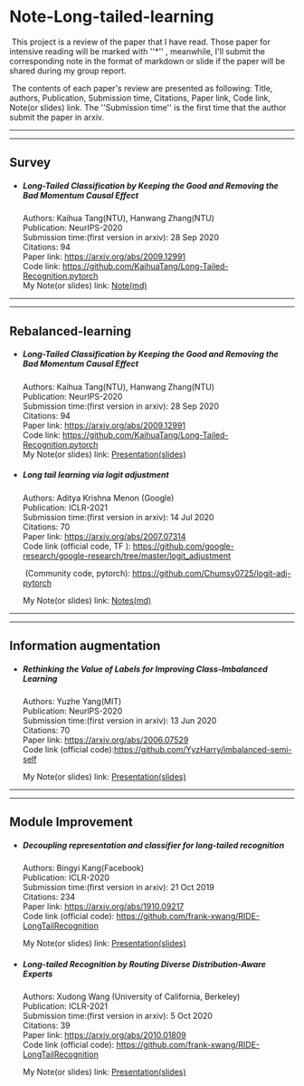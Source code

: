 # Note-Long-tailed-learning


​	This project is a review of the paper that I have read. Those paper for intensive reading will be marked with ''*'' , meanwhile, I'll      submit the corresponding note in the format of markdown or slide if the paper will be shared during my group report.

​	The contents of each paper's review are  presented as following: Title, authors, Publication, Submission time,    Citations, Paper link, Code link, Note(or slides) link. The ''Submission time'' is the first time that the author submit the paper in arxiv.




---
---



## Survey

- ##### Long-Tailed Classification by Keeping the Good  and Removing the Bad Momentum Causal Effect<br>

  Authors: Kaihua Tang(NTU), Hanwang Zhang(NTU)<br>
  Publication: NeurIPS-2020<br>
  Submission time:(first version in arxiv): 28 Sep 2020<br>
  Citations: 94<br>
  Paper link: <https://arxiv.org/abs/2009.12991><br>
  Code link: <https://github.com/KaihuaTang/Long-Tailed-Recognition.pytorch><br>
  My Note(or slides) link: [Note(md)](https://github.com/Zcchill/Note-Long-tailed-learning/blob/main/Note%20and%20Presentations/Deep%20Long-Tailed%20Learning-A%20Survey.pdf)<br>



---
---



## Rebalanced-learning

- ##### Long-Tailed Classification by Keeping the Good  and Removing the Bad Momentum Causal Effect<br>

  Authors: Kaihua Tang(NTU), Hanwang Zhang(NTU)<br>
  Publication: NeurIPS-2020<br>
  Submission time:(first version in arxiv): 28 Sep 2020<br>
  Citations: 94<br>
  Paper link: <https://arxiv.org/abs/2009.12991><br>
  Code link: <https://github.com/KaihuaTang/Long-Tailed-Recognition.pytorch><br>
  My Note(or slides) link: [Presentation(slides)](https://github.com/Zcchill/Note-Long-tailed-learning/blob/main/Note%20and%20Presentations/NeurIPS-2020-Long-Tailed%20Classification%20by%20Keeping%20the%20Good%20and%20Removing%20the%20Bad%20Momentum%20Causal%20Effect.pdf)<br>
  
  

- ##### Long tail learning via logit adjustment 

  Authors: Aditya Krishna Menon (Google)<br>
  Publication: ICLR-2021<br>
  Submission time:(first version in arxiv): 14 Jul 2020<br>
  Citations: 70<br>
  Paper link: <https://arxiv.org/abs/2007.07314><br>
  Code link (official code, TF ): <https://github.com/google-research/google-research/tree/master/logit_adjustment><br>
  
  ​				  (Community code, pytorch): <https://github.com/Chumsy0725/logit-adj-pytorch>
  
  My Note(or slides) link: [Notes(md)](https://github.com/Zcchill/Note-Long-tailed-learning/blob/main/Note%20and%20Presentations/ICLR-2021-Long%20tail%20learning%20via%20logit%20adjustment.pdf)<br>
  
  


---
---



## Information augmentation

- ##### Rethinking the Value of Labels for Improving Class-Imbalanced Learning

  Authors: Yuzhe Yang(MIT)<br>
  Publication: NeurlPS-2020<br>
  Submission time:(first version in arxiv): 13 Jun 2020<br>
  Citations: 70<br>
  Paper link: <https://arxiv.org/abs/2006.07529><br>
  Code link (official code):https://github.com/YyzHarry/imbalanced-semi-self<br>

  My Note(or slides) link: [Presentation(slides)](https://github.com/Zcchill/Note-Long-tailed-learning/blob/main/Note%20and%20Presentations/NeurIPS-2020-rethinking-the-value-of-labels-for-improving-class-imbalanced-learning-Paper.pdf)<br>




---
---



## Module Improvement

- ##### Decoupling representation and classifier for long-tailed recognition

  Authors: Bingyi Kang(Facebook)<br>
  Publication: ICLR-2020<br>
  Submission time:(first version in arxiv): 21 Oct 2019<br>
  Citations: 234<br>
  Paper link: <https://arxiv.org/abs/1910.09217><br>
  Code link (official code): <https://github.com/frank-xwang/RIDE-LongTailRecognition><br>

  My Note(or slides) link: [Presentation(slides)](https://github.com/Zcchill/Note-Long-tailed-learning/blob/main/Note%20and%20Presentations/ICLR-2020-DECOUPLING%20REPRESENTATION%20AND%20CLASSIFIER.pdf)<br>



- ##### Long-tailed Recognition  by Routing Diverse  Distribution-Aware Experts

  Authors: Xudong Wang (University of California, Berkeley)<br>
  Publication: ICLR-2021<br>
  Submission time:(first version in arxiv): 5 Oct 2020<br>
  Citations: 39<br>
  Paper link: <https://arxiv.org/abs/2010.01809><br>
  Code link (official code): <https://github.com/frank-xwang/RIDE-LongTailRecognition><br>

  My Note(or slides) link: [Presentation(slides)](https://github.com/Zcchill/Note-Long-tailed-learning/blob/main/Note%20and%20Presentations/ICLR-2021-LONG-TAILED%20RECOGNITION%20BY%20ROUTING%20DIVERSE.pdf)<br>

  



  
